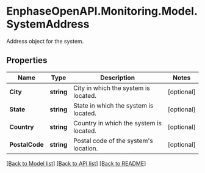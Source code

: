 # EnphaseOpenAPI.Monitoring.Model.SystemAddress
Address object for the system.

## Properties

Name | Type | Description | Notes
------------ | ------------- | ------------- | -------------
**City** | **string** | City in which the system is located. | [optional] 
**State** | **string** | State in which the system is located. | [optional] 
**Country** | **string** | Country in which the system is located. | [optional] 
**PostalCode** | **string** | Postal code of the system&#39;s location. | [optional] 

[[Back to Model list]](../README.md#documentation-for-models) [[Back to API list]](../README.md#documentation-for-api-endpoints) [[Back to README]](../README.md)

